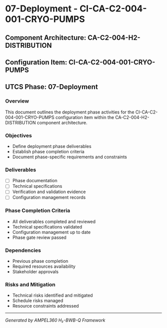 # 07-Deployment - CI-CA-C2-004-001-CRYO-PUMPS

## Component Architecture: CA-C2-004-H2-DISTRIBUTION
## Configuration Item: CI-CA-C2-004-001-CRYO-PUMPS
## UTCS Phase: 07-Deployment

### Overview
This document outlines the deployment phase activities for the CI-CA-C2-004-001-CRYO-PUMPS configuration item within the CA-C2-004-H2-DISTRIBUTION component architecture.

### Objectives
- Define deployment phase deliverables
- Establish phase completion criteria
- Document phase-specific requirements and constraints

### Deliverables
- [ ] Phase documentation
- [ ] Technical specifications
- [ ] Verification and validation evidence
- [ ] Configuration management records

### Phase Completion Criteria
- All deliverables completed and reviewed
- Technical specifications validated
- Configuration management up to date
- Phase gate review passed

### Dependencies
- Previous phase completion
- Required resources availability
- Stakeholder approvals

### Risks and Mitigation
- Technical risks identified and mitigated
- Schedule risks managed
- Resource constraints addressed

---
*Generated by AMPEL360 H₂-BWB-Q Framework*
